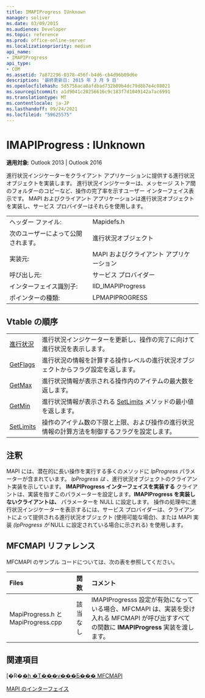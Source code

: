 ```yaml
---
title: IMAPIProgress IUnknown
manager: soliver
ms.date: 03/09/2015
ms.audience: Developer
ms.topic: reference
ms.prod: office-online-server
ms.localizationpriority: medium
api_name:
- IMAPIProgress
api_type:
- COM
ms.assetid: 7a872296-0378-456f-b4d6-cb4d96b09d6e
description: '最終更新日: 2015 年 3 月 9 日'
ms.openlocfilehash: 5d5756aca0afdbad732b09b4dc79d8b7e4c08021
ms.sourcegitcommit: a1d9041c20256616c9c183f7d1049142a7ac6991
ms.translationtype: MT
ms.contentlocale: ja-JP
ms.lasthandoff: 09/24/2021
ms.locfileid: "59625575"
---
```

# <a name="imapiprogress--iunknown"></a>IMAPIProgress : IUnknown

  
  
**適用対象**: Outlook 2013 | Outlook 2016 
  
進行状況インジケーターをクライアント アプリケーションに提供する進行状況オブジェクトを実装します。 進行状況インジケーターは、メッセージ ストア間のフォルダーのコピーなど、操作の完了率を示すユーザー インターフェイス表示です。 MAPI およびクライアント アプリケーションは進行状況オブジェクトを実装し、サービス プロバイダーはそれらを使用します。 
  
|||
|:-----|:-----|
|ヘッダー ファイル:  <br/> |Mapidefs.h  <br/> |
|次のユーザーによって公開されます。  <br/> |進行状況オブジェクト  <br/> |
|実装元:  <br/> |MAPI およびクライアント アプリケーション  <br/> |
|呼び出し元:  <br/> |サービス プロバイダー  <br/> |
|インターフェイス識別子:  <br/> |IID_IMAPIProgress  <br/> |
|ポインターの種類:  <br/> |LPMAPIPROGRESS  <br/> |
   
## <a name="vtable-order"></a>Vtable の順序

|||
|:-----|:-----|
|[進行状況](imapiprogress-progress.md) <br/> |進行状況インジケーターを更新し、操作の完了に向けて進行状況を表示します。  <br/> |
|[GetFlags](imapiprogress-getflags.md) <br/> |進行状況の情報を計算する操作レベルの進行状況オブジェクトからフラグ設定を返します。  <br/> |
|[GetMax](imapiprogress-getmax.md) <br/> |進行状況情報が表示される操作内のアイテムの最大数を返します。  <br/> |
|[GetMin](imapiprogress-getmin.md) <br/> |進行状況情報が表示される [SetLimits](imapiprogress-setlimits.md) メソッドの最小値を返します。  <br/> |
|[SetLimits](imapiprogress-setlimits.md) <br/> |操作のアイテム数の下限と上限、および操作の進行状況情報の計算方法を制御するフラグを設定します。  <br/> |
   
## <a name="remarks"></a>注釈

MAPI には、潜在的に長い操作を実行する多くのメソッドに  _lpProgress_ パラメーターが含まれています。  _lpProgress は_ 、進行状況オブジェクトのクライアント実装を示しています。 **IMAPIProgress インターフェイスを実装する** クライアントは、実装を指すこのパラメーターを設定します。**IMAPIProgress を実装しないクライアントは、** パラメーターを NULL に設定します。 操作の処理中に進行状況インジケーターを表示するには、サービス プロバイダーは、クライアントによって提供される進行状況オブジェクト (使用可能な場合)、または MAPI 実装  _(lpProgress が_ NULL に設定されている場合に示される) を使用します。 
  
## <a name="mfcmapi-reference"></a>MFCMAPI リファレンス

MFCMAPI のサンプル コードについては、次の表を参照してください。
  
|**Files**|**関数**|**コメント**|
|:-----|:-----|:-----|
|MapiProgress.h と MapiProgress.cpp  <br/> |該当なし  <br/> |IMAPIProgresss 設定が有効になっている場合、MFCMAPI は、実装を受け入れる MFCMAPI が呼び出すすべての関数に **IMAPIProgress** 実装を渡します。  <br/> |
   
## <a name="see-also"></a>関連項目



[�R�[�h �T���v���Ƃ��� MFCMAPI](mfcmapi-as-a-code-sample.md)
  
[MAPI のインターフェイス](mapi-interfaces.md)

